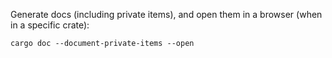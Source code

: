 Generate docs (including private items), and open them in a browser (when in a specific crate):
```
cargo doc --document-private-items --open
```